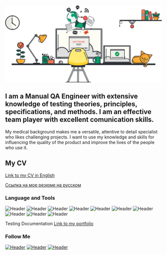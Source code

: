 ![Header](https://github.com/VictoriaMir5/VictoriaMir5/blob/main/assets/Software-Test-Management.gif)

## I am a Manual QA Engineer with extensive knowledge of testing theories, principles, specifications, and methods. I am an effective team player with excellent comunication skills. 
My medical background makes me a versatile, attentive to detail specialist who likes challenging projects. I want to use my knowledge and skills for influencing the quality of the product and improve the lives of the people who use it.

## My CV
[Link to my CV  in English](https://drive.google.com/file/d/14bIBTA2MaU-Sic8dVLsvZF1v6gsqu3ab/view?usp=sharing)

[Ссылка на мое резюме на русском](https://drive.google.com/file/d/1Rzmp7bkmXqleq2ePIAUSCBu3l-y5870C/view?usp=sharing)

### Language and Tools
![Header](https://img.shields.io/badge/Jira-090909?style=for-the-badge&logo=jira&logoColor=136be1)
![Header](https://img.shields.io/badge/Postman-090909?style=for-the-badge&logo=postman&logoColor=f76935)
![Header](https://img.shields.io/badge/Swagger-090909?style=for-the-badge&logo=swagger&logoColor=7ede2b)
![Header](https://img.shields.io/badge/Github-090909?style=for-the-badge&logo=github&logoColor=8cc4d7)
![Header](https://img.shields.io/badge/MySQL-090909?style=for-the-badge&logo=mysql&logoColor=00618a)
![Header](https://img.shields.io/badge/DevTools-090909?style=for-the-badge&logo=googlechrome&logoColor=2674f2)
![Header](https://img.shields.io/badge/AndroidStudio-090909?style=for-the-badge&logo=androidstudio&logoColor=3ad07d)
![Header](https://img.shields.io/badge/TestRail-090909?style=for-the-badge&logo=&logoColor=71b556)
![Header](https://img.shields.io/badge/Fiddler-090909?style=for-the-badge&logo=fiddler&logoColor=8cc4d7)
![Header](https://img.shields.io/badge/CharlesProxy-090909?style=for-the-badge&logo=charlesproxy&logoColor=8cc4d7)

Testing Documentation
[Link to my portfolio](https://docs.google.com/spreadsheets/d/1HCbmWVJUjs23UQYvMvbJKmcjN_s4EEE7/edit?usp=sharing&ouid=115900141435783507547&rtpof=true&sd=true)

### Follow Me
[![Header](https://img.shields.io/badge/Instagram-090909?style=for-the-badge&logo=instagram&logoColor=9939a3)](https://www.instagram.com/mifka2001/)
[![Header](https://img.shields.io/badge/Telegram-090909?style=for-the-badge&logo=telegram&logoColor=31a5db)](https://t.me/vicamirosh)
[![Header](https://img.shields.io/badge/Linkedin-090909?style=for-the-badge&logo=linkedin&logoColor=0073b1)](https://www.linkedin.com/in/victoria-miroshnichenko/)


